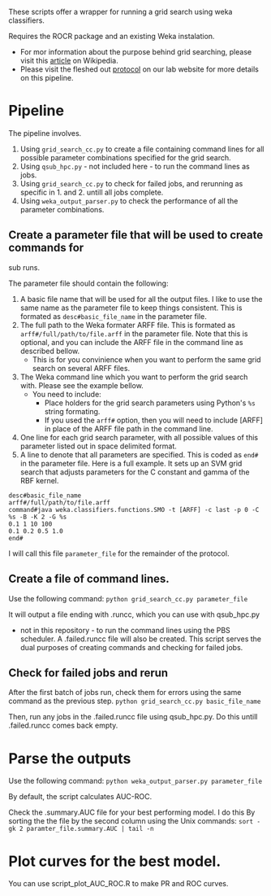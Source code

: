 These scripts offer a wrapper for running a grid search using weka
classifiers.

Requires the ROCR package and an existing Weka instalation.

* For mor information about the purpose behind grid searching, please visit
    this [article](http://en.wikipedia.org/wiki/Hyperparameter_optimization#Grid_search) 
    on Wikipedia.
* Please visit the fleshed out [protocol](http://shiulab.plantbiology.msu.edu/wiki/index.php/Weka_Grid_Search)
on our lab website for more details on this pipeline.

# Pipeline
The pipeline involves.
1. Using `grid_search_cc.py` to create a file containing command lines for all possible parameter combinations specified for the grid search.
2. Using `qsub_hpc.py` - not included here - to run the command lines as jobs.
3. Using `grid_search_cc.py` to check for failed jobs, and rerunning as specific in 1. and 2. untill all jobs complete.
4. Using `weka_output_parser.py` to check the performance of all the parameter combinations.

## Create a parameter file that will be used to create commands for 
   sub runs.

The parameter file should contain the following:
1. A basic file name that will be used for all the output files. I like to 
    use the same name as the parameter file to keep things consistent. This
    is formated as `desc#basic_file_name` in the parameter file.
2. The full path to the Weka formater ARFF file. This is formated as
    `arff#/full/path/to/file.arff` in the parameter file. Note that this
    is optional, and you can include the ARFF file in the command line as
    described bellow.
    * This is for you convinience when you want to perform the same grid 
    search on several ARFF files.
3. The Weka command line which you want to perform the grid search with. Please
    see the example bellow.
    * You need to include:
        * Place holders for the grid search parameters using Python's `%s` string
        formating.
        * If you used the `arff#` option, then you will need to include [ARFF]
        in place of the ARFF file path in the command line.
4. One line for each grid search parameter, with all possible values of this
    parameter listed out in space delimited format.
5. A line to denote that all parameters are specified. This is coded as 
    `end#` in the parameter file.
Here is a full example. It sets up an SVM grid search that adjusts parameters
    for the C constant and gamma of the RBF kernel.
    
```
desc#basic_file_name
arff#/full/path/to/file.arff
command#java weka.classifiers.functions.SMO -t [ARFF] -c last -p 0 -C %s -B -K 2 -G %s
0.1 1 10 100
0.1 0.2 0.5 1.0
end#
```
I will call this file `parameter_file` for the remainder of the protocol.

## Create a file of command lines.
Use the following command:
`python grid_search_cc.py parameter_file`

It will output a file ending with .runcc, which you can use with qsub_hpc.py
- not in this repository -  to run the command lines using the PBS scheduler.
A .failed.runcc file will also be created. This script serves the dual
purposes of creating commands and checking for failed jobs.

## Check for failed jobs and rerun

After the first batch of jobs run, check them for errors using the same 
command as the previous step.
`python grid_search_cc.py basic_file_name`

Then, run any jobs in the .failed.runcc file using qsub_hpc.py. Do this untill 
.failed.runcc comes back empty.

# Parse the outputs
Use the following command:
`python weka_output_parser.py parameter_file`

By default, the script calculates AUC-ROC.

Check the .summary.AUC file for your best performing model. I do this
By sorting the the file by the second column using the Unix commands:
`sort -gk 2 paramter_file.summary.AUC | tail -n` 

# Plot curves for the best model.
You can use script_plot_AUC_ROC.R to make PR and ROC curves.
